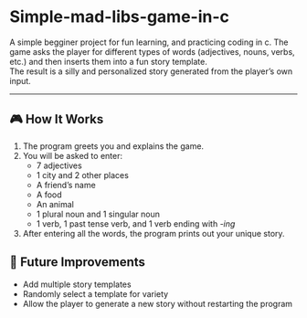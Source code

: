 # Simple-mad-libs-game-in-c
A simple begginer project for fun learning, and practicing coding in c.
The game asks the player for different types of words (adjectives, nouns, verbs, etc.) and then inserts them into a fun story template.  
The result is a silly and personalized story generated from the player’s own input.

---

## 🎮 How It Works
1. The program greets you and explains the game.
2. You will be asked to enter:
   - 7 adjectives  
   - 1 city and 2 other places  
   - A friend’s name  
   - A food  
   - An animal  
   - 1 plural noun and 1 singular noun  
   - 1 verb, 1 past tense verb, and 1 verb ending with *-ing*  
3. After entering all the words, the program prints out your unique story.


## 🚀 Future Improvements

  - Add multiple story templates
  - Randomly select a template for variety
  - Allow the player to generate a new story without restarting the program
